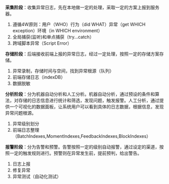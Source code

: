 **采集阶段**：收集异常日志，先在本地做一定的处理，采取一定的方案上报到服务器。
1. 遵循4W原则：用户（WHO）行为（did WHAT）异常（get WHICH exception）环境（in WHICH environment）
2. 全局捕获(监听)和单点捕获（try...catch）
3. 跨域脚本异常（Script Error）

**存储阶段**：后端接收前端上报的异常日志，经过一定处理，按照一定的存储方案存储。
1. 异常录制，存储时间与空间，找到异常根源（队列）
2. 前端存储日志（indexDB）
3. 数据脱敏

**分析阶段**：分为机器自动分析和人工分析。机器自动分析，通过预设的条件和算法，对存储的日志信息进行统计和筛选，发现问题，触发报警。人工分析，通过提供一个可视化的数据面板，让系统用户可以看到具体的日志数据，根据信息，发现异常问题根源。
1. 异常级别划分
2. 前端日志整理（BatchIndexes,MomentIndexes,FeedbackIndexes,BlockIndexes）

**报警阶段**：分为告警和预警。告警按照一定的级别自动报警，通过设定的渠道，按照一定的触发规则进行。预警则在异常发生前，提前预判，给出警告。
1. 日志上报
2. 修复异常
3. 异常测试（自动化测试）